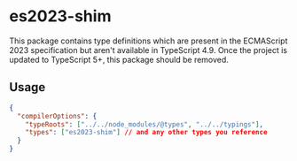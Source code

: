 # es2023-shim

This package contains type definitions which are present in the ECMAScript 2023 specification but aren't available in TypeScript 4.9. Once the project is updated to TypeScript 5+, this package should be removed.

## Usage

```json
{
  "compilerOptions": {
    "typeRoots": ["../../node_modules/@types", "../../typings"],
    "types": ["es2023-shim"] // and any other types you reference
  }
}
```
